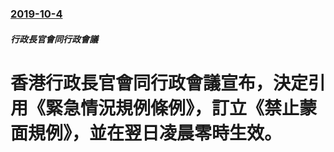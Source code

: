 ### [2019-10-4](/news/2019/10/4/index.md)

##### 行政長官會同行政會議
#  香港行政長官會同行政會議宣布，決定引用《緊急情況規例條例》，訂立《禁止蒙面規例》，並在翌日凌晨零時生效。



